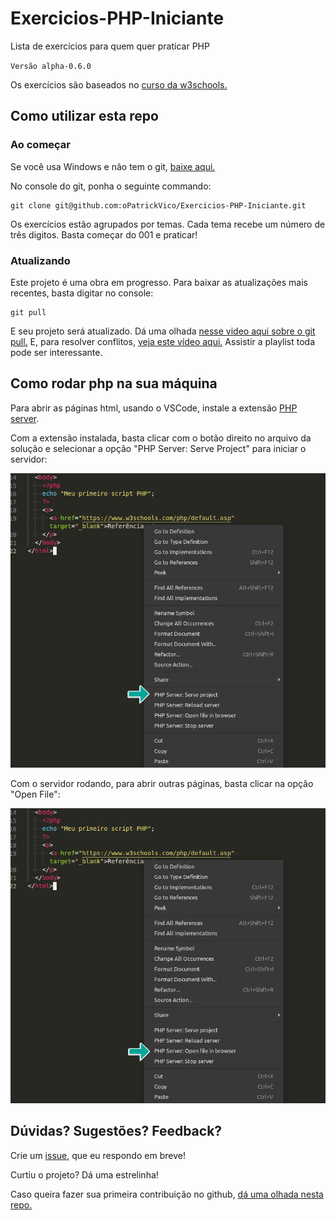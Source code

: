 # Exercicios-PHP-Iniciante

Lista de exercícios para quem quer praticar PHP

`Versão alpha-0.6.0`

Os exercícios são baseados no [curso da w3schools.](https://www.w3schools.com/php/default.asp)

## Como utilizar esta repo

### Ao começar

Se você usa Windows e não tem o git, [baixe aqui.](https://gitforwindows.org/)

No console do git, ponha o seguinte commando:

```git
git clone git@github.com:oPatrickVico/Exercicios-PHP-Iniciante.git
```

Os exercícios estão agrupados por temas. Cada tema recebe um número de três digitos. Basta começar do 001 e praticar!

### Atualizando

Este projeto é uma obra em progresso. Para baixar as atualizações mais recentes, basta digitar no console:

```git
git pull
```

E seu projeto será atualizado. Dá uma olhada [nesse video aqui sobre o git pull.](https://www.youtube.com/watch?v=GgedJcK014s) E, para resolver conflitos, [veja este vídeo aqui.](https://www.youtube.com/watch?v=4hpUALY4Rrk) Assistir a playlist toda pode ser interessante.

## Como rodar php na sua máquina

Para abrir as páginas html, usando o VSCode, instale a extensão [PHP server](https://marketplace.visualstudio.com/items?itemName=brapifra.phpserver).

Com a extensão instalada, basta clicar com o botão direito no arquivo da solução e selecionar a opção "PHP Server: Serve Project" para iniciar o servidor:

![Iniciando o servidor](imagens/Iniciando%20Servidor.jpg)

Com o servidor rodando, para abrir outras páginas, basta clicar na opção "Open File":

![Abrindo arquivo](imagens/Abrindo%20Arquivo.jpg)

## Dúvidas? Sugestões? Feedback?

Crie um [issue](https://github.com/oPatrickVico/Exercicios-PHP-Iniciante/issues), que eu respondo em breve!

Curtiu o projeto? Dá uma estrelinha!

Caso queira fazer sua primeira contribuição no github, [dá uma olhada nesta repo.](https://github.com/oPatrickVico/Estacio-Github)
